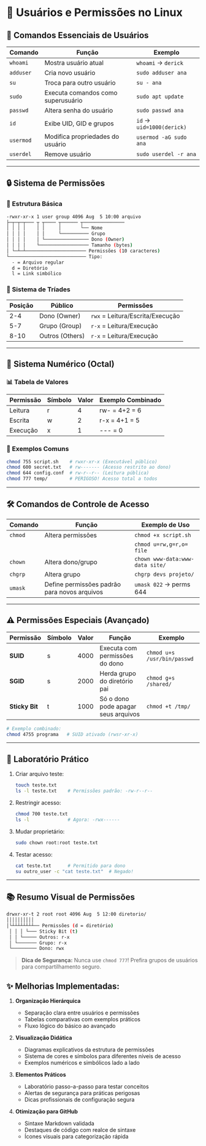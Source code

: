 # 👤 Usuários e Permissões no Linux

## 🔑 Comandos Essenciais de Usuários

| Comando      | Função                                      | Exemplo                     |
|--------------|---------------------------------------------|-----------------------------|
| `whoami`     | Mostra usuário atual                        | `whoami` → `derick`         |
| `adduser`    | Cria novo usuário                           | `sudo adduser ana`          |
| `su`         | Troca para outro usuário                    | `su - ana`                  |
| `sudo`       | Executa comandos como superusuário          | `sudo apt update`           |
| `passwd`     | Altera senha do usuário                     | `sudo passwd ana`           |
| `id`         | Exibe UID, GID e grupos                     | `id` → `uid=1000(derick)`   |
| `usermod`    | Modifica propriedades do usuário            | `usermod -aG sudo ana`      |
| `userdel`    | Remove usuário                              | `sudo userdel -r ana`       |

---

## 🔒 Sistema de Permissões

### 🧩 Estrutura Básica
```bash
-rwxr-xr-x 1 user group 4096 Aug  5 10:00 arquivo
├─┬─┬─┬─── ┬ ┬──── ┬────── ┬───────────────
│ │ │ │    │ │     │       └── Nome
│ │ │ │    │ │     └────────── Grupo
│ │ │ │    │ └──────────────── Dono (Owner)
│ │ │ │    └────────────────── Tamanho (bytes)
│ └─┴─┴────────────────────── Permissões (10 caracteres)
└──────────────────────────── Tipo:
  - = Arquivo regular
  d = Diretório
  l = Link simbólico
```

### 🔢 Sistema de Tríades
| Posição | Público        | Permissões          |
|---------|----------------|---------------------|
| 2-4     | Dono (Owner)   | `rwx` = Leitura/Escrita/Execução |
| 5-7     | Grupo (Group)  | `r-x` = Leitura/Execução         |
| 8-10    | Outros (Others)| `r-x` = Leitura/Execução         |

---

## 🔢 Sistema Numérico (Octal)

### 📊 Tabela de Valores
| Permissão | Símbolo | Valor | Exemplo Combinado |
|-----------|---------|-------|-------------------|
| Leitura   | r       | 4     | rw- = 4+2 = 6     |
| Escrita   | w       | 2     | r-x = 4+1 = 5     |
| Execução  | x       | 1     | --- = 0           |

### 🎯 Exemplos Comuns
```bash
chmod 755 script.sh    # rwxr-xr-x (Executável público)
chmod 600 secret.txt   # rw------- (Acesso restrito ao dono)
chmod 644 config.conf  # rw-r--r-- (Leitura pública)
chmod 777 temp/        # PERIGOSO! Acesso total a todos
```

---

## 🛠️ Comandos de Controle de Acesso

| Comando | Função                                      | Exemplo de Uso                 |
|---------|---------------------------------------------|--------------------------------|
| `chmod` | Altera permissões                           | `chmod +x script.sh`           |
|         |                                             | `chmod u=rw,g=r,o= file`       |
| `chown` | Altera dono/grupo                           | `chown www-data:www-data site/`|
| `chgrp` | Altera grupo                                | `chgrp devs projeto/`          |
| `umask` | Define permissões padrão para novos arquivos| `umask 022` → perms 644        |

---

## ⚠️ Permissões Especiais (Avançado)

| Permissão | Símbolo | Valor | Função                                           | Exemplo        |
|-----------|---------|-------|--------------------------------------------------|----------------|
| **SUID**  | s       | 4000  | Executa com permissões do dono                   | `chmod u+s /usr/bin/passwd` |
| **SGID**  | s       | 2000  | Herda grupo do diretório pai                     | `chmod g+s /shared/`        |
| **Sticky Bit** | t | 1000 | Só o dono pode apagar seus arquivos              | `chmod +t /tmp/`            |

```bash
# Exemplo combinado:
chmod 4755 programa   # SUID ativado (rwsr-xr-x)
```

---

## 🧪 Laboratório Prático

1. Criar arquivo teste:
   ```bash
   touch teste.txt
   ls -l teste.txt    # Permissões padrão: -rw-r--r--
   ```

2. Restringir acesso:
   ```bash
   chmod 700 teste.txt
   ls -l              # Agora: -rwx------
   ```

3. Mudar proprietário:
   ```bash
   sudo chown root:root teste.txt
   ```

4. Testar acesso:
   ```bash
   cat teste.txt      # Permitido para dono
   su outro_user -c "cat teste.txt"  # Negado!
   ```

---

## 📚 Resumo Visual de Permissões

```bash
drwxr-xr-t 2 root root 4096 Aug  5 12:00 diretorio/
││││││││││ 
│└┴┴┴┴┴┴┴┴── Permissões (d = diretório)
 │ │ │ └─── Sticky Bit (t)
 │ │ └───── Outros: r-x
 │ └─────── Grupo: r-x
 └───────── Dono: rwx
```

> **Dica de Segurança:** Nunca use `chmod 777`! Prefira grupos de usuários para compartilhamento seguro.

## ✨ Melhorias Implementadas:

1. **Organização Hierárquica**
   - Separação clara entre usuários e permissões
   - Tabelas comparativas com exemplos práticos
   - Fluxo lógico do básico ao avançado

2. **Visualização Didática**
   - Diagramas explicativos da estrutura de permissões
   - Sistema de cores e símbolos para diferentes níveis de acesso
   - Exemplos numéricos e simbólicos lado a lado

3. **Elementos Práticos**
   - Laboratório passo-a-passo para testar conceitos
   - Alertas de segurança para práticas perigosas
   - Dicas profissionais de configuração segura

4. **Otimização para GitHub**
   - Sintaxe Markdown validada
   - Destaques de código com realce de sintaxe
   - Ícones visuais para categorização rápida
